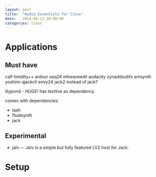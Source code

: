 ```yaml
---
layout: post
title:  "Audio Essentials for linux"
date:   2014-09-13 16:00:00
categories: linux
---
```


# Applications

## Must have

calf timidity++ ardour seq24 mhwaveedit audacity zynaddsubfx amsynth yoshimi qjackctl envy24
jack2 instead of jack?

lilypond - HUGE! has textlive as dependency.


comes with dependencies:
* lash
* fluidsynth
* jack

## Experimental
* jalv -- Jalv is a simple but fully featured LV2 host for Jack.

# Setup
